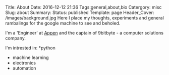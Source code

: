 Title: About
Date: 2016-12-12 21:36
Tags:general,about,bio
Catergory: misc
Slug: about
Summary:
Status: published
Template: page
Header_Cover: /images/background.jpg
Here I place my thoughts, experiments and general rambalings for the google machine to see and beholed. 

I'm a 'Engineer' at [Appen](http://appen.com/ "Appen's Homepage") and the captain of 9bitbyte - a computer solutions company.

I'm intrested in:
*python
* machine learning
* electronics
* automation  

